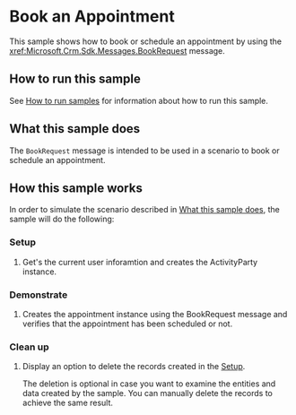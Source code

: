 

# Book an Appointment

This sample shows how to book or schedule an appointment by using the <xref:Microsoft.Crm.Sdk.Messages.BookRequest> message.

## How to run this sample

See [How to run samples](../../../How-to-run-samples.md) for information about how to run this sample.

## What this sample does

The `BookRequest` message is intended to be used in a scenario to book or schedule an appointment.


## How this sample works

In order to simulate the scenario described in [What this sample does](#what-this-sample-does), the sample will do the following:

### Setup

1. Get's the current user inforamtion and creates the ActivityParty instance.


### Demonstrate

1. Creates the appointment instance using the BookRequest message and verifies that the appointment has been scheduled or not. 

### Clean up

1. Display an option to delete the records created in the [Setup](#setup).

    The deletion is optional in case you want to examine the entities and data created by the sample. You can manually delete the records to achieve the same result.
